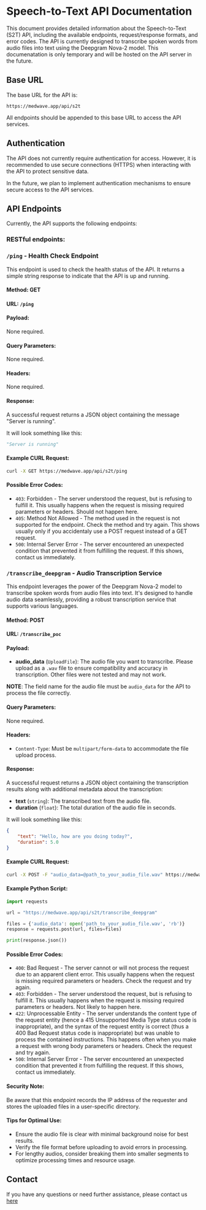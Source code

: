 # Speech-to-Text API Documentation

This document provides detailed information about the Speech-to-Text (S2T) API, including the available endpoints, request/response formats, and error codes. The API is currently designed to transcribe spoken words from audio files into text using the Deepgram Nova-2 model. This documenatation is only temporary and will be hosted on the API server in the future.

## Base URL

The base URL for the API is:

```
https://medwave.app/api/s2t
```

All endpoints should be appended to this base URL to access the API services.

## Authentication

The API does not currently require authentication for access. However, it is recommended to use secure connections (HTTPS) when interacting with the API to protect sensitive data. 

In the future, we plan to implement authentication mechanisms to ensure secure access to the API services.

## API Endpoints
Currently, the API supports the following endpoints:

### **RESTful endpoints:**

### `/ping` - Health Check Endpoint

This endpoint is used to check the health status of the API. It returns a simple string response to indicate that the API is up and running.

#### Method: GET

#### URL: `/ping`

#### Payload:
None required.

#### Query Parameters:
None required.

#### Headers:
None required.

#### Response:

A successful request returns a JSON object containing the message "Server is running".

It will look something like this:

```python
"Server is running"
```

#### Example CURL Request:

```bash
curl -X GET https://medwave.app/api/s2t/ping
```

#### Possible Error Codes:

- `403`: Forbidden - The server understood the request, but is refusing to fulfill it. This usually happens when the request is missing required parameters or headers. Should not happen here.
- `405`: Method Not Allowed - The method used in the request is not supported for the endpoint. Check the method and try again. This shows usually only if you accidentaly use a POST request instead of a GET request.
- `500`: Internal Server Error - The server encountered an unexpected condition that prevented it from fulfilling the request. If this shows, contact us immediately.

### `/transcribe_deepgram` - Audio Transcription Service

This endpoint leverages the power of the Deepgram Nova-2 model to transcribe spoken words from audio files into text. It's designed to handle audio data seamlessly, providing a robust transcription service that supports various languages.

#### Method: POST

#### URL: `/transcribe_poc`

#### Payload:

- **audio_data** (`UploadFile`): The audio file you want to transcribe. Please upload as a `.wav` file to ensure compatibility and accuracy in transcription. Other files were not tested and may not work.

**NOTE**: The field name for the audio file must be `audio_data` for the API to process the file correctly.

#### Query Parameters:
None required.

#### Headers:
- `Content-Type`: Must be `multipart/form-data` to accommodate the file upload process.

#### Response:

A successful request returns a JSON object containing the transcription results along with additional metadata about the transcription:

- **text** (`string`): The transcribed text from the audio file.
- **duration** (`float`): The total duration of the audio file in seconds.

It will look something like this:

```json
{
    "text": "Hello, how are you doing today?",
    "duration": 5.0
}
```

#### Example CURL Request:

```bash
curl -X POST -F "audio_data=@path_to_your_audio_file.wav" https://medwave.app/api/s2t/transcribe_deepgram
```

#### Example Python Script:

```python
import requests

url = "https://medwave.app/api/s2t/transcribe_deepgram"

files = {'audio_data': open('path_to_your_audio_file.wav', 'rb')}
response = requests.post(url, files=files)

print(response.json())
```

#### Possible Error Codes:

- `400`: Bad Request - The server cannot or will not process the request due to an apparent client error. This usually happens when the request is missing required parameters or headers. Check the request and try again.
- `403`: Forbidden - The server understood the request, but is refusing to fulfill it. This usually happens when the request is missing required parameters or headers. Not likely to happen here.
- `422`: Unprocessable Entity - The server understands the content type of the request entity (hence a 415 Unsupported Media Type status code is inappropriate), and the syntax of the request entity is correct (thus a 400 Bad Request status code is inappropriate) but was unable to process the contained instructions. This happens often when you make a request with wrong body parameters or headers. Check the request and try again.
- `500`: Internal Server Error - The server encountered an unexpected condition that prevented it from fulfilling the request. If this shows, contact us immediately. 

#### Security Note:
Be aware that this endpoint records the IP address of the requester and stores the uploaded files in a user-specific directory.

#### Tips for Optimal Use:
 - Ensure the audio file is clear with minimal background noise for best results.
 - Verify the file format before uploading to avoid errors in processing.
 - For lengthy audios, consider breaking them into smaller segments to optimize processing times and resource usage.


## Contact

If you have any questions or need further assistance, please contact us [here](jakub.m.muszynski@gmail.com)